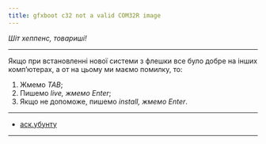 ```yaml
---
title: gfxboot c32 not a valid COM32R image
---
```


_Шіт хеппенс, товариші!_

-----

Якщо при встановленні нової системи з флешки все було добре на інших комп’ютерах, а от на цьому ми маємо помилку, то:
1. Жмемо _TAB_;
2. Пишемо _live, _жмемо_ Enter_;
3. Якщо не допоможе, пишемо _install, _жмемо_ Enter_.

-----

* <a href="http://askubuntu.com/questions/486602/ubuntu-14-04-lts-live-usb-boot-error-gfxboot-c32not-a-valid-com32r-image">аск.убунту</a>

-----

